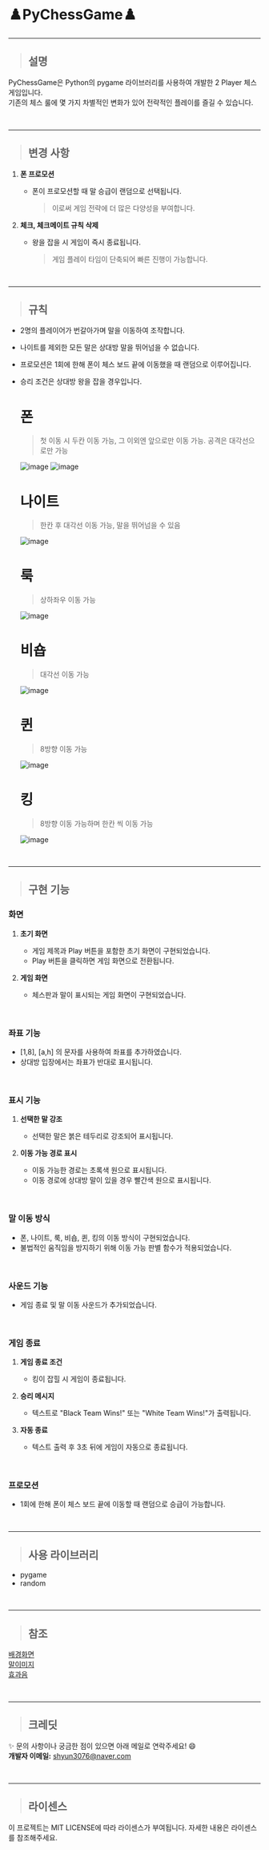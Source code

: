 # ♟️PyChessGame♟️
---

>## 설명

PyChessGame은 Python의 pygame 라이브러리를 사용하여 개발한 2 Player 체스 게임입니다.<br> 
기존의 체스 룰에 몇 가지 차별적인 변화가 있어 전략적인 플레이를 즐길 수 있습니다.

<br> 

---
>## 변경 사항

1. **폰 프로모션**
   - 폰이 프로모션할 때 말 승급이 랜덤으로 선택됩니다.
     >이로써 게임 전략에 더 많은 다양성을 부여합니다.

2. **체크, 체크메이트 규칙 삭제**
   - 왕을 잡을 시 게임이 즉시 종료됩니다.
     >게임 플레이 타임이 단축되어 빠른 진행이 가능합니다.

<br> 

---
>## 규칙

- 2명의 플레이어가 번갈아가며 말을 이동하여 조작합니다.
- 나이트를 제외한 모든 말은 상대방 말을 뛰어넘을 수 없습니다.
- 프로모션은 1회에 한해 폰이 체스 보드 끝에 이동했을 때 랜덤으로 이루어집니다.
- 승리 조건은 상대방 왕을 잡을 경우입니다.

  # 폰
  > 첫 이동 시 두칸 이동 가능, 그 이외엔 앞으로만 이동 가능. 공격은 대각선으로만 가능
  
  ![image](https://github.com/Ash0704/PyChessGame/assets/123534011/5f512851-1a56-4f4f-b0ee-ada9bcbea5c5)
  ![image](https://github.com/Ash0704/PyChessGame/assets/123534011/21f54279-ac49-42fc-b94c-441d9882adee)


  # 나이트
  > 한칸 후 대각선 이동 가능, 말을 뛰어넘을 수 있음
  
  ![image](https://github.com/Ash0704/PyChessGame/assets/123534011/d92f23c4-a771-482a-b976-6bfce03d532b)

  # 룩
  > 상하좌우 이동 가능
  
  ![image](https://github.com/Ash0704/PyChessGame/assets/123534011/44fd61a8-ac39-4998-af9e-6ac742f8a288)

  # 비숍
  > 대각선 이동 가능
  
  ![image](https://github.com/Ash0704/PyChessGame/assets/123534011/db72a516-99f6-4561-84f4-9279af8f5f41)

  # 퀸
  > 8방향 이동 가능
  
  ![image](https://github.com/Ash0704/PyChessGame/assets/123534011/bc2aaaf4-64b8-4a0c-b127-4f92ea8640f6)

  # 킹
  > 8방향 이동 가능하며 한칸 씩 이동 가능
  
  ![image](https://github.com/Ash0704/PyChessGame/assets/123534011/7d0070c0-fb6b-4d47-8095-948191f11654)

<br> 

---
>## 구현 기능

### 화면

1. **초기 화면**
   - 게임 제목과 Play 버튼을 포함한 초기 화면이 구현되었습니다.
   - Play 버튼을 클릭하면 게임 화면으로 전환됩니다.

2. **게임 화면**
   - 체스판과 말이 표시되는 게임 화면이 구현되었습니다.
  
<br>

### 좌표 기능

- [1,8], [a,h] 의 문자를 사용하여 좌표를 추가하였습니다.
- 상대방 입장에서는 좌표가 반대로 표시됩니다.
<br>

### 표시 기능

1. **선택한 말 강조**
   - 선택한 말은 붉은 테두리로 강조되어 표시됩니다.

2. **이동 가능 경로 표시**
   - 이동 가능한 경로는 초록색 원으로 표시됩니다.
   - 이동 경로에 상대방 말이 있을 경우 빨간색 원으로 표시됩니다.
<br>

### 말 이동 방식

- 폰, 나이트, 룩, 비숍, 퀸, 킹의 이동 방식이 구현되었습니다.
- 불법적인 움직임을 방지하기 위해 이동 가능 판별 함수가 적용되었습니다.
<br>

### 사운드 기능

- 게임 종료 및 말 이동 사운드가 추가되었습니다.
<br>

### 게임 종료

1. **게임 종료 조건**
   - 킹이 잡힐 시 게임이 종료됩니다.

2. **승리 메시지**
   - 텍스트로 "Black Team Wins!" 또는 "White Team Wins!"가 출력됩니다.

3. **자동 종료**
   - 텍스트 출력 후 3초 뒤에 게임이 자동으로 종료됩니다.
<br>

### 프로모션

- 1회에 한해 폰이 체스 보드 끝에 이동할 때 랜덤으로 승급이 가능합니다.

<br> 

---
>## 사용 라이브러리

- pygame
- random

<br> 

---
>## 참조
[배경화면](https://www.freepik.com/premium-photo/chess-king-chess-board-game-with-chess-figures-ai-generated_38652803.htm)<br>
[말이미지](https://github.com/Pritish934/Python_Chess_Game/tree/main/images)<br>
[효과음](https://www.mewpot.com/search/sound-effects?is_free=true)<br>

<br> 

---
>## 크레딧

✨ 문의 사항이나 궁금한 점이 있으면 아래 메일로 연락주세요! 😄  
**개발자 이메일:** shyun3076@naver.com

<br> 

---
>## 라이센스

이 프로젝트는 MIT LICENSE에 따라 라이센스가 부여됩니다. 자세한 내용은 라이센스를 참조해주세요.
